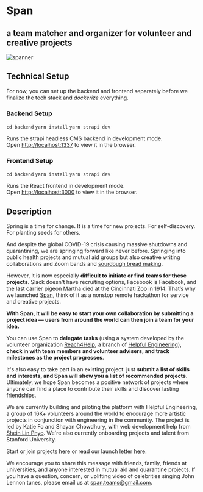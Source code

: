 # Span
## a team matcher and organizer for volunteer and creative projects

![spanner](./images/banner.png)

## Technical Setup
For now, you can set up the backend and frontend separately before we finalize the tech stack and *dockerize* everything.

### Backend Setup
`cd backend` 
`yarn install`
`yarn strapi dev`

Runs the strapi headless CMS backend in development mode.<br />
Open [http://localhost:1337](http://localhost:1337) to view it in the browser.

### Frontend Setup
`cd backend` 
`yarn install`
`yarn strapi dev`

Runs the React frontend  in development mode.<br />
Open [http://localhost:3000](http://localhost:3000) to view it in the browser.


## Description

Spring is a time for change. It is a time for new projects. For self-discovery. For planting seeds for others.

And despite the global COVID-19 crisis causing massive shutdowns and quarantining, we are springing forward like never before. Springing into public health projects and mutual aid groups but also creative writing collaborations and Zoom bands and [sourdough bread making](https://www.stanforddaily.com/2020/04/08/sourdough-nt-you-worry-how-to-bake-the-most-of-shelter-in-place/).

However, it is now especially **difficult to initiate or find teams for these projects**. Slack doesn't have recruiting options, Facebook is Facebook, and the last carrier pigeon Martha died at the Cincinnati Zoo in 1914. That’s why we launched [Span](https://docs.google.com/document/d/1Ubngkv0Yc_x3egMmQEVoorv59wuIXjuftLFkarryuVw/edit?usp=sharing), think of it as a nonstop remote hackathon for service and creative projects.

**With Span, it will be easy to start your own collaboration by submitting a project idea ― users from around the world can then join a team for your idea.** 

You can use Span to **delegate tasks** (using a system developed by the volunteer organization [Reach4Help](http://reach4help.org/), a branch of [Helpful Engineering](https://www.helpfulengineering.org/)), **check in with team members and volunteer advisers, and track milestones as the project progresses**.
 

It's also easy to take part in an existing project: just **submit a list of skills and interests, and Span will show you a list of recommended projects**. Ultimately, we hope Span becomes a positive network of projects where anyone can find a place to contribute their skills and discover lasting friendships. 

We are currently building and piloting the platform with Helpful Engineering, a group of 16K+ volunteers around the world to encourage more artistic projects in conjunction with engineering in the community. The project is led by Katie Fo and Shayan Chowdhury, with web development help from [Shein Lin Phyo](https://github.com/Penguinlay/). We're also currently onboarding projects and talent from Stanford University. 

Start or join projects [here](https://docs.google.com/forms/d/e/1FAIpQLSf_Hu6VqczEkODq3EPuB4eMyibtIDn7CsySrQHOze6uNjVl9Q/viewform) or read our launch letter [here](https://docs.google.com/document/d/1Ubngkv0Yc_x3egMmQEVoorv59wuIXjuftLFkarryuVw/edit?usp=sharing).

We encourage you to share this message with friends, family, friends at universities, and anyone interested in mutual aid and quarantine projects. If you have a question, concern, or uplifting video of celebrities singing John Lennon tunes, please email us at span.teams@gmail.com.
